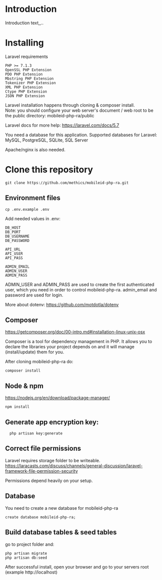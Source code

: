 # Introduction

Introduction text,,..


# Installing

Laravel requirements

    PHP >= 7.1.3
    OpenSSL PHP Extension
    PDO PHP Extension
    Mbstring PHP Extension
    Tokenizer PHP Extension
    XML PHP Extension
    Ctype PHP Extension
    JSON PHP Extension
    
Laravel installation happens through cloning & composer install.    
Note: you should configure your web server's document 
/ web root to be the public directory: mobileid-php-ra/public
    
Laravel docs for more help: https://laravel.com/docs/5.7

You need a database for this application. Supported databases for Laravel: MySQL, PostgreSQL, SQLite, SQL Server

Apache/nginx is also needed.
# Clone this repository

    git clone https://github.com/methics/mobileid-php-ra.git




## Environment files

    cp .env.example .env
    

Add needed values in .env:

    DB_HOST
    DB_PORT
    DB_USERNAME
    DB_PASSWORD
    
    API_URL
    API_USER
    API_PASS     
    
    ADMIN_EMAIL
    ADMIN_USER
    ADMIN_PASS


    
ADMIN_USER and ADMIN_PASS are used to create the first authenticated user, which you need
in order to control mobileid-php-ra. admin_email and password are used for login.

    
More about dotenv: https://github.com/motdotla/dotenv

## Composer

https://getcomposer.org/doc/00-intro.md#installation-linux-unix-osx

Composer is a tool for dependency management in PHP. 
It allows you to declare the libraries your project depends 
on and it will manage (install/update) them for you.

After cloning mobileid-php-ra do:
    
    composer install
    

## Node & npm
https://nodejs.org/en/download/package-manager/

    npm install
    



## Generate app encryption key:
  
      php artisan key:generate    

## Correct file permissions
Laravel requires storage folder to be writeable. 
https://laracasts.com/discuss/channels/general-discussion/laravel-framework-file-permission-security

Permissions depend heavily on your setup.

## Database
You need to create a new database for mobileid-php-ra

    create database mobileid-php-ra;

## Build database tables & seed tables
go to project folder and:

    php artisan migrate
    php artisan db:seed
    
    
After successful install, open your browser and go to your servers root (example http://localhost)
    